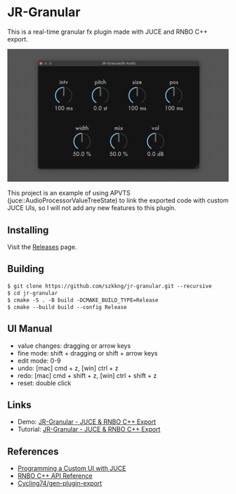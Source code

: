 # JR-Granular
This is a real-time granular fx plugin made with JUCE and RNBO C++ export. 

![JR-Granular.png](Resources/jr-granular.png)

This project is an example of using APVTS (juce::AudioProcessorValueTreeState) to link the exported code with custom JUCE UIs, 
so I will not add any new features to this plugin.

## Installing

Visit the [Releases](https://github.com/szkkng/jr-granular/releases/) page.
## Building

```
$ git clone https://github.com/szkkng/jr-granular.git --recursive
$ cd jr-granular
$ cmake -S . -B build -DCMAKE_BUILD_TYPE=Release
$ cmake --build build --config Release
```

## UI Manual
- value changes: dragging or arrow keys
- fine mode: shift + dragging or shift + arrow keys
- edit mode: 0-9
- undo: [mac] cmd + z, [win] ctrl + z
- redo: [mac] cmd + shift + z, [win] ctrl + shift + z
- reset: double click

## Links
- Demo: [JR-Granular - JUCE & RNBO C++ Export](https://twitter.com/kng_dev/status/1587611842272055297?s=20&t=urpfRicQtbKBhkqoNniYBw)
- Tutorial: [JR-Granular - JUCE & RNBO C++ Export](https://kengo.dev/posts/jr-granular)

## References
- [Programming a Custom UI with JUCE](https://rnbo.cycling74.com/learn/programming-a-custom-ui-with-juce)
- [RNBO C++ API Reference](https://rnbo.cycling74.com/cpp)
- [Cycling74/gen-plugin-export](https://github.com/Cycling74/gen-plugin-export)

